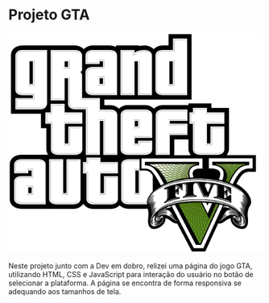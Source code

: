 # Projeto GTA

![IMAGEM](src/imagens/logo-gta-v.svg)

Neste projeto junto com a Dev em dobro, relizei uma página do jogo GTA, utilizando HTML, CSS e JavaScript para interação do usuário no botão de selecionar a plataforma. A página se encontra de forma responsiva se adequando aos tamanhos de tela.

